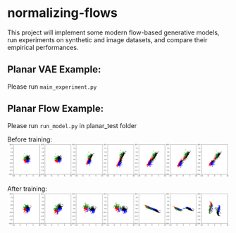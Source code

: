 # normalizing-flows
This project will implement some modern flow-based generative models, run experiments on synthetic and image datasets, and compare their empirical performances.

## Planar VAE Example:
Please run `main_experiment.py`

## Planar Flow Example:
Please run `run_model.py` in planar_test folder

Before training:
![alt text](https://github.com/farfallawang/neural-density-estimator/blob/master/planar_test/before_training.png)

After training:
![alt text](https://github.com/farfallawang/neural-density-estimator/blob/master/planar_test/after_training.png)
